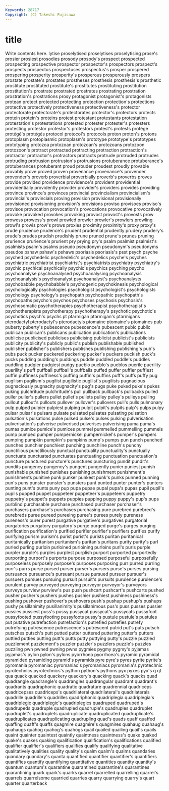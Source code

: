 ```yaml
---
Keywords: 28717 
Copyright: (C) Takeshi Fujisawa
---
```


# title

Write contents here.
lytise
proselytised proselytises proselytising prose's prosier prosiest prosodies prosody prosody's prospect
prospected prospecting prospective prospector prospector's prospectors prospect's prospects prospectus prospectuses
prospectus's prosper prospered prospering prosperity prosperity's prosperous prosperously prospers prostate
prostate's prostates prostheses prosthesis prosthesis's prosthetic prostitute prostituted prostitute's prostitutes
prostituting prostitution prostitution's prostrate prostrated prostrates prostrating prostration prostration's prostrations
prosy protagonist protagonist's protagonists protean protect protected protecting protection protection's
protections protective protectively protectiveness protectiveness's protector protectorate protectorate's protectorates protector's
protectors protects protein protein's proteins protest protestant protestants protestation protestation's
protestations protested protester protester's protesters protesting protestor protestor's protestors protest's
protests protégé protégé's protégés protocol protocol's protocols proton proton's protons
protoplasm protoplasmic protoplasm's prototype prototype's prototypes prototyping protozoa protozoan protozoan's
protozoans protozoon protozoon's protract protracted protracting protraction protraction's protractor protractor's
protractors protracts protrude protruded protrudes protruding protrusion protrusion's protrusions protuberance
protuberance's protuberances protuberant proud prouder proudest proudly provable provably prove
proved proven provenance provenance's provender provender's proverb proverbial proverbially proverb's
proverbs proves provide provided providence providence's provident providential providentially providently
provider provider's providers provides providing province province's provinces provincial provincialism
provincialism's provincial's provincials proving provision provisional provisionally provisioned provisioning provision's
provisions proviso provisoes proviso's provisos provocation provocation's provocations provocative provocatively
provoke provoked provokes provoking provost provost's provosts prow prowess prowess's
prowl prowled prowler prowler's prowlers prowling prowl's prowls prow's prows
proxies proximity proximity's proxy proxy's prude prudence prudence's prudent prudential
prudently prudery prudery's prude's prudes prudish prudishly prune pruned prune's
prunes pruning prurience prurience's prurient pry prying pry's psalm psalmist
psalmist's psalmists psalm's psalms pseudo pseudonym pseudonym's pseudonyms pseudos pshaw
pshaw's pshaws psoriasis psoriasis's psst psych psyche psyched psychedelic psychedelic's
psychedelics psyche's psyches psychiatric psychiatrist psychiatrist's psychiatrists psychiatry psychiatry's psychic
psychical psychically psychic's psychics psyching psycho psychoanalyse psychoanalysed psychoanalysing psychoanalysis
psychoanalysis's psychoanalyst psychoanalyst's psychoanalysts psychobabble psychobabble's psychogenic psychokinesis psychological psychologically
psychologies psychologist psychologist's psychologists psychology psychology's psychopath psychopathic psychopath's psychopaths
psycho's psychos psychoses psychosis psychosis's psychosomatic psychotherapies psychotherapist psychotherapist's psychotherapists
psychotherapy psychotherapy's psychotic psychotic's psychotics psych's psychs pt ptarmigan ptarmigan's
ptarmigans pterodactyl pterodactyl's pterodactyls ptomaine ptomaine's ptomaines pub puberty puberty's
pubescence pubescence's pubescent pubic public publican publican's publicans publication publication's
publications publicise publicised publicises publicising publicist publicist's publicists publicity publicity's
publicly public's publish publishable published publisher publisher's publishers publishes publishing
publishing's pub's pubs puck pucker puckered puckering pucker's puckers puckish
puck's pucks pudding pudding's puddings puddle puddled puddle's puddles puddling
pudgier pudgiest pudgy pueblo pueblo's pueblos puerile puerility puerility's puff
puffball puffball's puffballs puffed puffer puffier puffiest puffin puffiness puffiness's
puffing puffin's puffins puff's puffs puffy pug pugilism pugilism's pugilist
pugilistic pugilist's pugilists pugnacious pugnaciously pugnacity pugnacity's pug's pugs puke
puked puke's pukes puking pulchritude pulchritude's pull pullback pullback's pullbacks
pulled puller puller's pullers pullet pullet's pullets pulley pulley's pulleys
pulling pullout pullout's pullouts pullover pullover's pullovers pull's pulls pulmonary
pulp pulped pulpier pulpiest pulping pulpit pulpit's pulpits pulp's pulps
pulpy pulsar pulsar's pulsars pulsate pulsated pulsates pulsating pulsation pulsation's
pulsations pulse pulsed pulse's pulses pulsing pulverisation pulverisation's pulverise pulverised
pulverises pulverising puma puma's pumas pumice pumice's pumices pummel pummelled
pummelling pummels pump pumped pumper pumpernickel pumpernickel's pumper's pumpers pumping
pumpkin pumpkin's pumpkins pump's pumps pun punch punched punches punchier
punchiest punching punchline punch's punchy punctilious punctiliously punctual punctuality punctuality's
punctually punctuate punctuated punctuates punctuating punctuation punctuation's puncture punctured puncture's
punctures puncturing pundit pundit's pundits pungency pungency's pungent pungently punier
puniest punish punishable punished punishes punishing punishment punishment's punishments punitive
punk punker punkest punk's punks punned punning pun's puns punster
punster's punsters punt punted punter punter's punters punting punt's punts
puny pup pupa pupae pupal pupa's pupas pupil pupil's pupils
pupped puppet puppeteer puppeteer's puppeteers puppetry puppetry's puppet's puppets puppies
pupping puppy puppy's pup's pups purblind purchasable purchase purchased purchaser
purchaser's purchasers purchase's purchases purchasing pure purebred purebred's purebreds puree
pureed pureeing puree's purees purely pureness pureness's purer purest purgative
purgative's purgatives purgatorial purgatories purgatory purgatory's purge purged purge's purges
purging purification purification's purified purifier purifier's purifiers purifies purify purifying
purism purism's purist purist's purists puritan puritanical puritanically puritanism puritanism's
puritan's puritans purity purity's purl purled purling purloin purloined purloining
purloins purl's purls purple purpler purple's purples purplest purplish purport
purported purportedly purporting purport's purports purpose purposed purposeful purposefully purposeless
purposely purpose's purposes purposing purr purred purring purr's purrs purse
pursed purser purser's pursers purse's purses pursing pursuance pursuance's pursuant
pursue pursued pursuer pursuer's pursuers pursues pursuing pursuit pursuit's pursuits
purulence purulence's purulent purvey purveyed purveying purveyor purveyor's purveyors purveys
purview purview's pus push pushcart pushcart's pushcarts pushed pusher pusher's
pushers pushes pushier pushiest pushiness pushiness's pushing pushover pushover's pushovers
push's pushup pushup's pushups pushy pusillanimity pusillanimity's pusillanimous pus's puss
pusses pussier pussies pussiest puss's pussy pussycat pussycat's pussycats pussyfoot
pussyfooted pussyfooting pussyfoots pussy's pustule pustule's pustules put putative putrefaction
putrefaction's putrefied putrefies putrefy putrefying putrescence putrescence's putrescent putrid put's
puts putsch putsches putsch's putt putted putter puttered puttering putter's
putters puttied putties putting putt's putts putty puttying putty's puzzle
puzzled puzzlement puzzlement's puzzler puzzler's puzzlers puzzle's puzzles puzzling pwn
pwned pwning pwns pygmies pygmy pygmy's pyjamas pyjamas's pylon pylon's
pylons pyorrhoea pyorrhoea's pyramid pyramidal pyramided pyramiding pyramid's pyramids pyre
pyre's pyres pyrite pyrite's pyromania pyromaniac pyromaniac's pyromaniacs pyromania's pyrotechnic
pyrotechnics pyrotechnics's python python's pythons pyx pyxes pyx's q qt
qua quack quacked quackery quackery's quacking quack's quacks quad quadrangle
quadrangle's quadrangles quadrangular quadrant quadrant's quadrants quadraphonic quadratic quadrature quadrennial
quadriceps quadricepses quadriceps's quadrilateral quadrilateral's quadrilaterals quadrille quadrille's quadrilles quadriphonic
quadriplegia quadriplegia's quadriplegic quadriplegic's quadriplegics quadruped quadruped's quadrupeds quadruple quadrupled
quadruple's quadruples quadruplet quadruplet's quadruplets quadruplicate quadruplicated quadruplicate's quadruplicates quadruplicating
quadrupling quad's quads quaff quaffed quaffing quaff's quaffs quagmire quagmire's
quagmires quahaug quahaug's quahaugs quahog quahog's quahogs quail quailed quailing
quail's quails quaint quainter quaintest quaintly quaintness quaintness's quake quaked
quake's quakes quaking qualification qualification's qualifications qualified qualifier qualifier's qualifiers
qualifies qualify qualifying qualitative qualitatively qualities quality quality's qualm qualm's
qualms quandaries quandary quandary's quanta quantified quantifier quantifier's quantifiers quantifies
quantify quantifying quantitative quantities quantity quantity's quantum quantum's quarantine quarantined
quarantine's quarantines quarantining quark quark's quarks quarrel quarrelled quarrelling quarrel's
quarrels quarrelsome quarried quarries quarry quarrying quarry's quart quarter quarterback
